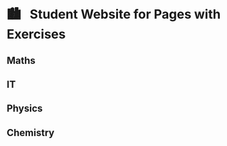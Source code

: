 # &#x1F3D9; &nbsp; Student Website for Pages with Exercises

## Maths
## IT
## Physics
## Chemistry
